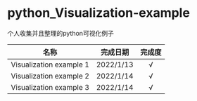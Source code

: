 # python_Visualization-example
个人收集并且整理的python可视化例子

| 名称                    | 完成日期  | 完成度 |
| ----------------------- | --------- | :----: |
| Visualization example 1 | 2022/1/13 |   √    |
| Visualization example 2 | 2022/1/14 |   √    |
| Visualization example 3 | 2022/1/14 |   √    |

